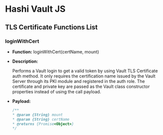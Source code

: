 # Hashi Vault JS

## TLS Certificate Functions List

### loginWithCert

* **Function:** loginWithCert(certName, mount)

* **Description:**

  Performs a Vault login to get a valid token by using Vault TLS Certificate auth method. It only requires the certification name issued by the Vault Server through its PKI module and registered in the auth role. The certificate and private key are passed as the Vault class constructor properties instead of using the call payload.

* **Payload:**

  ```javascript
  /**
  * @param {String} mount
  * @param {String} certName
  * @returns {Promise<Object>}
  */
  ```
